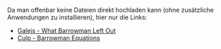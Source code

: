 Da man offenbar keine Dateien direkt hochladen kann (ohne zusätzliche Anwendungen zu installieren), hier nur die Links:

* [Galejs - What Barrowman Left Out](http://argoshpr.ch/joomla1/articles/pdf/sentinel39-galejs.pdf)
* [Culp - Barrowman Equations](http://my.execpc.com/~culp/rockets/Barrowman.html)
